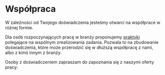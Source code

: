 # Współpraca

W zależności od Twojego doświadczenia jesteśmy otwarci na współprace w różnej formie.

Dla osób rozpoczynających pracę w branży proponujemy [praktyki](./internship.md) polegające na wspólnym zrealizowania zadania. 
Pozwala to na zbudowanie doświadczenia, które może przerodzić się w dłuższą współpracę z nami, albo z kimś innym z branży.

Osoby z doświadczeniem zapraszam do zapoznania się z naszymi oferty pracy:

<PageList path_re="/cooperation/jobs/."/>
